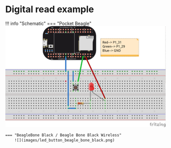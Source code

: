 # Digital read example

!!! info "Schematic"
    === "Pocket Beagle"
        ![](images/led_button_pocket_beagle.png)   

    === "BeagleBone Black / Beagle Bone Black Wireless"
        ![](images/led_button_beagle_bone_black.png)   